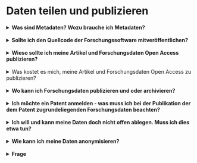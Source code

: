 

# Daten teilen und publizieren
<details markdown="block">
  <summary><b>Was sind Metadaten? Wozu brauche ich Metadaten? </b></summary>

Forschungsdaten sind nie selbsterklärend, sondern stets kontextabhängig. Ihnen beigefügte strukturierte Informationen, die den jeweiligen Kontext dokumentieren, werden als Metadaten (‚Daten über Daten‘) bezeichnet. Sie ermöglichen es Dritten (und Ihnen selbst nach längerer Zeit), Ihre Forschungsdaten verstehen, bewerten und nachnutzen zu können. In der Regel wird unterschieden zwischen
- bibliographischen Metadaten (z. B. Titel, Autor*in),
- Prozessmetadaten (z. B. Methodik, Arbeitsschritte),
- deskriptiven Metadaten (z. B. Inhalt, Entstehung) und
- administrativen Metadaten (z. B. Nutzungsbedingungen). 


Viele Arbeits- und Fachbereiche haben sich auf Metadatenstandards, d. h. einheitliche und genau bestimmte Zusammenstellungen von Elementen zur Beschreibung von Daten, geeinigt. Die Spanne reicht dabei von recht generischen bis hin zu ausgeklügelten fachspezifischen Standards. Sie stellen Metadaten im Idealfall maschinenlesbar, durchsuchbar und formalisiert bereit. Fachrepositorien greifen diese Normen häufig auf. Übersichten zu Metadatenstandards sind im [Metadata Standards Catalog](https://rdamsc.bath.ac.uk/) und bei [FAIRsharing.org](https://fairsharing.org/) zu finden. 

</details>
<br>

<details markdown="block">
  <summary><b>Sollte ich den Quellcode der Forschungssoftware mitveröffentlichen?</b></summary>

Seitens der Guten wissenschaftlichen Praxis besteht keine Publikationsverpflichtung von Forschungsdaten oder Quellcode im Zusammenhang mit der verwendeten Forschungssoftware. Aus Gründen der Transparenz und Nachvollziehbarkeit kann es ratsam sein, im Rahmen von Forschungsprojekten entwickelte Software und den Quellcode der Forschungssoftware gemeinsam mit den Forschungsdaten zu veröffentlichen. 

Bei veröffentlichter Forschungssoftware muss der Quellcode persistent, zitierbar und dokumentiert sein. 

Quelle:[Leitlinie zur Sicherung Guter wissenschaftlicher Praxis, Leitlinie 7 Erläuterung](https://www.google.com/url?sa=t&rct=j&q=&esrc=s&source=web&cd=&cad=rja&uact=8&ved=2ahUKEwiwpND-8o3_AhU4i_0HHRPJABYQFnoECAkQAQ&url=https%3A%2F%2Fwww.dfg.de%2Fdownload%2Fpdf%2Ffoerderung%2Frechtliche_rahmenbedingungen%2Fgute_wissenschaftliche_praxis%2Fkodex_gwp.pdf&usg=AOvVaw1ouhTzhz6noj8-mYxB-1uZ) 

</details>
<br>

<details markdown="block">
  <summary><b>Wieso sollte ich meine Artikel und Forschungsdaten Open Access publizieren?</b></summary>
  
Grundsätzlich sollten Erkenntnisse aus der Wissenschaft der Öffentlichkeit frei zur Verfügung stehen (und nicht hinter Bezahlbarrieren liegen). Open Access gewährleistet einen freien Zugang zu Wissen für alle - weltweit. Zudem fördert Open Access auch die Sichtbarkeit der eigenen Forschung, was zu Zitationsvorteilen führen kann. Diese und weitere Gründe finden Sie kompakt zusammengestellt unter [Open Access Network](https://open-access.network/informieren/open-access-grundlagen/gruende-und-vorbehalte).
  
</details>
<br>

<details markdown="block">
  <summary><b3>Was kostet es mich, meine Artikel und Forschungsdaten Open Access zu publizieren?</b></summary>
  
Für die Jahre 2019-2021 lagen die Kosten für wissenschaftlich begutachtete Artikel in Goldenen Open Access Zeitschriften durchschnittlich bei netto 1.800 -2.000 EUR. Eventuell hat Ihre Hochschule einen Vertrag mit der Verlagsgesellschaft, welcher einen Rabatt auf die "Article Processing Charge" gewährt. Nehmen Sie hierzu Kontakt mit Ihrer Bibliothek auf.
[Verteilung der Gold OA-APCs in Deutschland](https://open-access-monitor.de/)
Für die Open Access Publikation von Forschungsdaten in Repositorien können abhängig vom Anbieter und Umfang Kosten anfallen. (siehe auch: Wo kann ich Forschungsdaten publizieren und oder archivieren?)
</details>
<br>

<details markdown="block">
  <summary><b>Wo kann ich Forschungsdaten publizieren und oder archivieren? </b></summary>

[Re3data](https://www.re3data.org/) als Repositorien-Lexikon bietet einen umfassenden Überblick über generische wie auch fachspezifische Repositorien für die Veröffentlichung und Archivierung von Forschungsdaten

Zudem besteht die Möglichkeit, Forschungsdaten über Data Journals zu publizieren. Eine Übersicht von Data Journals finden Sie [hier](https://www.forschungsdaten.org/index.php/Data_Journals). 

Im Rahmen der Datenpublikation oder Datenarchivierung bei externen Repositorien erfolgt unter Umständen eine Datenkuratierung. 

</details>
<br>

<details markdown="block">
  <summary><b>Ich möchte ein Patent anmelden - was muss ich bei der Publikation der dem Patent zugrundeliegenden Forschungsdaten beachten?</b></summary>

Vor der Veröffentlichung von Forschungsergebnissen und Forschungsdaten werden diese auf ihre Patentfähigkeit und auf ihr Verwertungspotential überprüft, um die Veröffentlichung ggf. zu einem späteren Zeitpunkt nach Schutzrechtssicherung anzustreben oder im Einzelfall auf eine Veröffentlichung zu verzichten. Kontaktieren Sie möglichst frühzeitig die entsprechenden Ansprechpersonen/Stellen an Ihrer Einrichtung.

</details>
<br>

<details markdown="block">
  <summary><b>Ich will und kann meine Daten doch nicht offen ablegen. Muss ich dies etwa tun?</b></summary>

Eine Datenablage bzw. Datenpublikation ist auch unter Zugriffsbeschränkungen möglich. Zugriff wird bspw. bei berechtigtem Forschungsinteresse und Freigabe durch den*die Primärforscher*in gewährt. Die Beschränkung des Zugriffs erfolgt nach Klassen. Wie so etwas aussieht, zeigt das [Beispiel von GESIS](https://www.gesis.org/datenservices/ueber-die-datenservices/standards-und-workflows-datenservices/datenzugaenge-access). Allgemein gilt das Prinzip "so offen wie möglich, so geschlossen wie nötig".

</details>
<br>

<details markdown="block">
  <summary><b>Wie kann ich meine Daten anonymisieren?</b></summary>

Anonymisierung meint die Entfernung jeglichen Personenbezugs aus Forschungsdaten. Das [Forschungsdatenzentrum Bildung](https://www.forschungsdaten-bildung.de/anonymisieren-pseudonymisieren) stellt Anleitungen zur Anonymisierung qualitativer und quantitativer Daten zur Verfügung. [Amnesia](https://amnesia.openaire.eu/)ist ein von OpenAIRE angebotenes Tool, das Forschende bei der Anonymisierung ihrer Daten unterstützt. Qualiservice stellt mit [QualiAnon](https://www.qualiservice.org/de/helpdesk/webinar/tools.html) ebenfalls ein solches Tool bereit. Schließlich listet der [Toolpool Gesundheitsforschung](https://www.toolpool-gesundheitsforschung.de/suche?term=anonymisierung) eine Reihe von Werkzeugen, Software und Services rund um das Thema.

</details>
<br>

<details markdown="block">
  <summary><b>Frage </b></summary>

Antwort 

</details>
